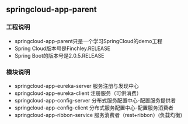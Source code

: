 ## springcloud-app-parent
### 工程说明
* springcloud-app-parent只是一个学习SpringCloud的demo工程
* Spring Cloud版本号是Finchley.RELEASE
* Spring Boot的版本号是2.0.5.RELEASE
### 模块说明
* springcloud-app-eureka-server  服务注册与发现中心
* springcloud-app-eureka-client  注册服务（可供消费）
* springcloud-app-config-server  分布式服务配置中心-配置服务提供者
* springcloud-app-config-client  分布式服务配置中心-配置服务消费者
* springcloud-app-ribbon-service 服务消费者（rest+ribbon）(负载均衡)